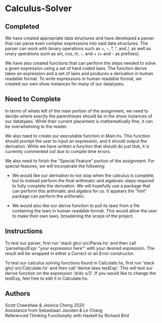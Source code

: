 # Calculus-Solver
## Completed
We have created appropriate data structures and have developed a parser that can parse even complex expressions into said data structures. The parser can work with binary operations such as +, -, *, ^, and /, as well as unary operations such as sin, cos, ln, -, and + (+ and - as prefixes).  
  
We have also created functions that can perform the steps needed to solve a given expression using a set of hard coded laws. The function derive takes an expression and a set of laws and produces a derivation in human readable format. To write expressions in human readable format, we created our own show instances for many of our datatypes.

## Need to Complete
In terms of whats left of the main portion of the assignment, we need to decide where exactly the parentheses should be in the show instances of our datatypes. While their current placement is mathematically fine, it can be overwhelming to the reader.  
  
We also need to create our executable function in Main.hs. This function should prompt the user to input an expression, and it should output the derivation. While we have written a function that should do just that, it is currently commented out due to compile time errors.  
  
We also need to finish the "Special Feature" portion of the assignment. For special features, we will incorperate the following:  
- We would like our derivation to not stop when the calculus is complete, but to instead perform the final arithmatic and algebraic steps required to fully complete the derivation. We will hopefully use a package that can perform this arithmatic and algebra for us. It appears the "hint" package can perform the arithmatic.

- We would also like our derive function to pull its laws from a file containing the laws in human readable format. This would allow the user to make their own laws, broadening the scope of the project.

## Instructions
To test our parser, first run 'stack ghci src/Parse.hs' and then call 'parseInputExpr "your expression here"' with your desired expression. The result will be wrapped in either a Correct or an Error constructor.  
  
To test our calculus solving functions found in Calculate.hs, first run 'stack ghci src/Calculate.hs' and then call 'derive laws testExp'. This will test our derive function on the expression 'd/dx x/2'. If you would like to change the testExp, feel free to edit it in Calculate.hs.

## Authors
Scott Crawshaw & Jessica Cheng 2020  
Assistance from Sebastiaan Joosten & Le Chang  
Referenced Thinking Functionally with Haskell by Richard Bird

